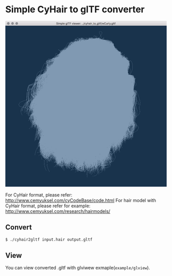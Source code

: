 # Simple CyHair to glTF converter

![](../../images/cyhair.png)

For CyHair format, please refer: http://www.cemyuksel.com/cyCodeBase/code.html
For hair model with CyHair format, please refer for example: http://www.cemyuksel.com/research/hairmodels/

## Convert

    $ ./cyhair2gltf input.hair output.gltf

## View

You can view converted .gltf with glviwew exmaple(`example/glview`).

